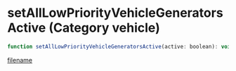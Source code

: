 # setAllLowPriorityVehicleGeneratorsActive (Category vehicle)

```js
function setAllLowPriorityVehicleGeneratorsActive(active: boolean): void
```

[filename](setAllLowPriorityVehicleGeneratorsActive_m.md ':include')